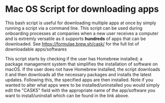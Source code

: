 # Mac OS Script for downloading apps
This bash script is useful for downloading multiple apps at once by simply running a script via a command line. 
This script can be used during onboarding processes at companies when a new user receives a computer and is extremly versatile as it 
supports **hundreds** of apps that can be downloaded. See https://formulae.brew.sh/cask/ for the full list of downloadable apps/softwares

This script starts by checking if the user has Homebrew installed; a package management system that simplifies the installation of software on macOS. If the user does not have Homebrew installed, the script downloads it and then downloads all the necessary packages and installs the latest updates. Following this, the specified apps are then installed. Note if you wanted to alter what apps were to be installed/uninstalled you would simply edit the "CASKS" field with the appropriate name of the app/software you want to install/uninstall which can be found in the link above.
